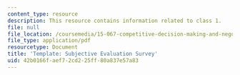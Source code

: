 ```yaml
---
content_type: resource
description: This resource contains information related to class 1.
file: null
file_location: /coursemedia/15-067-competitive-decision-making-and-negotiation-spring-2011/42b0166faef72cd225ff80a837e57a83_MIT15_067S11_Cl1_tem-S_E_S.pdf
file_type: application/pdf
resourcetype: Document
title: 'Template: Subjective Evaluation Survey'
uid: 42b0166f-aef7-2cd2-25ff-80a837e57a83
---
```

